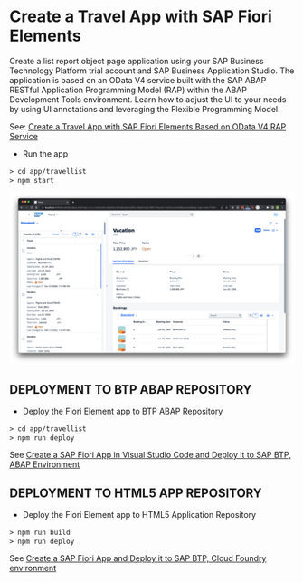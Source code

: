 # Create a Travel App with SAP Fiori Elements

Create a list report object page application using your SAP Business Technology Platform trial account and SAP Business Application Studio. The application is based on an OData V4 service built with the SAP ABAP RESTful Application Programming Model (RAP) within the ABAP Development Tools environment. Learn how to adjust the UI to your needs by using UI annotations and leveraging the Flexible Programming Model.

See: [Create a Travel App with SAP Fiori Elements Based on OData V4 RAP Service](https://developers.sap.com/group.fiori-tools-odata-v4-travel.html)

- Run the app

```shell
> cd app/travellist
> npm start
```

![](assets/app.png)

## DEPLOYMENT TO BTP ABAP REPOSITORY

- Deploy the Fiori Element app to BTP ABAP Repository

```shell
> cd app/travellist
> npm run deploy
```

See [Create a SAP Fiori App in Visual Studio Code and Deploy it to SAP BTP, ABAP Environment](https://developers.sap.com/tutorials/abap-environment-vs-code.html)

## DEPLOYMENT TO HTML5 APP REPOSITORY

- Deploy the Fiori Element app to HTML5 Application Repository

```shell
> npm run build
> npm run deploy
```

See [Create a SAP Fiori App and Deploy it to SAP BTP, Cloud Foundry environment](https://developers.sap.com/tutorials/abap-environment-deploy-cf.html)